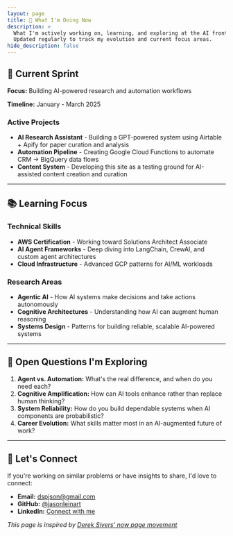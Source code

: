 ```yaml
---
layout: page
title: 📍 What I'm Doing Now
description: >
  What I'm actively working on, learning, and exploring at the AI frontier. 
  Updated regularly to track my evolution and current focus areas.
hide_description: false
---
```


## 🎯 Current Sprint

**Focus:** Building AI-powered research and automation workflows

**Timeline:** January - March 2025

### Active Projects
- **AI Research Assistant** - Building a GPT-powered system using Airtable + Apify for paper curation and analysis
- **Automation Pipeline** - Creating Google Cloud Functions to automate CRM → BigQuery data flows
- **Content System** - Developing this site as a testing ground for AI-assisted content creation and curation

---

## 📚 Learning Focus

### Technical Skills
- **AWS Certification** - Working toward Solutions Architect Associate
- **AI Agent Frameworks** - Deep diving into LangChain, CrewAI, and custom agent architectures
- **Cloud Infrastructure** - Advanced GCP patterns for AI/ML workloads

### Research Areas
- **Agentic AI** - How AI systems make decisions and take actions autonomously
- **Cognitive Architectures** - Understanding how AI can augment human reasoning
- **Systems Design** - Patterns for building reliable, scalable AI-powered systems

---

## 🤔 Open Questions I'm Exploring

1. **Agent vs. Automation:** What's the real difference, and when do you need each?
2. **Cognitive Amplification:** How can AI tools enhance rather than replace human thinking?
3. **System Reliability:** How do you build dependable systems when AI components are probabilistic?
4. **Career Evolution:** What skills matter most in an AI-augmented future of work?

---

## 🤝 Let's Connect

If you're working on similar problems or have insights to share, I'd love to connect:

- **Email:** dspjson@gmail.com
- **GitHub:** [@jasonleinart](https://github.com/jasonleinart)
- **LinkedIn:** [Connect with me](https://linkedin.com/in/jason-leinart)

*This page is inspired by [Derek Sivers' now page movement](https://nownownow.com/about)* 
